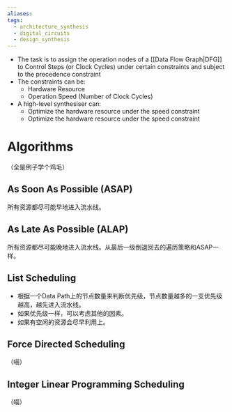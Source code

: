 ```yaml
---
aliases: 
tags:
  - architecture_synthesis
  - digital_circuits
  - design_synthesis
---
```

- The task is to assign the operation nodes of a [[Data Flow Graph|DFG]] to Control Steps (or Clock Cycles) under certain constraints and subject to the precedence constraint
- The constraints can be:
	- Hardware Resource
	- Operation Speed (Number of Clock Cycles)
- A high-level synthesiser can:
	- Optimize the hardware resource under the speed constraint
	- Optimize the hardware resource under the speed constraint

# Algorithms

（全是例子学个鸡毛）

## As Soon As Possible (ASAP)

所有资源都尽可能早地进入流水线。

## As Late As Possible (ALAP)

所有资源都尽可能晚地进入流水线。从最后一级倒退回去的遍历策略和ASAP一样。

## List Scheduling

- 根据一个Data Path上的节点数量来判断优先级，节点数量越多的一支优先级越高，越先进入流水线。
- 如果优先级一样，可以考虑其他的因素。
- 如果有空闲的资源会尽早利用上。

## Force Directed Scheduling

（喵）

## Integer Linear Programming Scheduling

（喵）